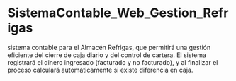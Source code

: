 # SistemaContable_Web_Gestion_Refrigas
sistema contable para el Almacén Refrigas, que permitirá una gestión eficiente del cierre de caja diario y del control de cartera. El sistema registrará el dinero ingresado (facturado y no facturado), y al finalizar el proceso calculará automáticamente si existe diferencia en caja. 

